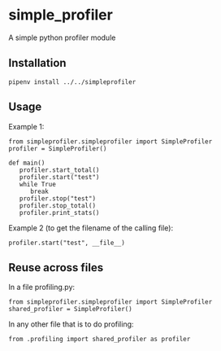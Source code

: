 # simple_profiler
A simple python profiler module

## Installation

    pipenv install ../../simpleprofiler

## Usage

Example 1:

    from simpleprofiler.simpleprofiler import SimpleProfiler
    profiler = SimpleProfiler()

    def main()
       profiler.start_total()
       profiler.start("test")
       while True
          break
       profiler.stop("test")
       profiler.stop_total()
       profiler.print_stats()

Example 2 (to get the filename of the calling file):

    profiler.start("test", __file__)

## Reuse across files
In a file profiling.py:

    from simpleprofiler.simpleprofiler import SimpleProfiler
    shared_profiler = SimpleProfiler()

In any other file that is to do profiling:

    from .profiling import shared_profiler as profiler
